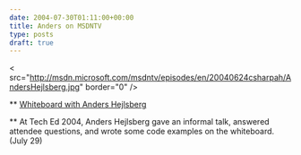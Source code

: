 ```yaml
---
date: 2004-07-30T01:11:00+00:00
title: Anders on MSDNTV
type: posts
draft: true
---
```

< src="http://msdn.microsoft.com/msdntv/episodes/en/20040624csharpah/AndersHejlsberg.jpg" border="0" />



** [Whiteboard with Anders Hejlsberg](http://msdn.microsoft.com/msdntv/)

**
At Tech Ed 2004, Anders Hejlsberg gave an informal talk, answered attendee questions, and wrote some code examples on the whiteboard. (July 29)
